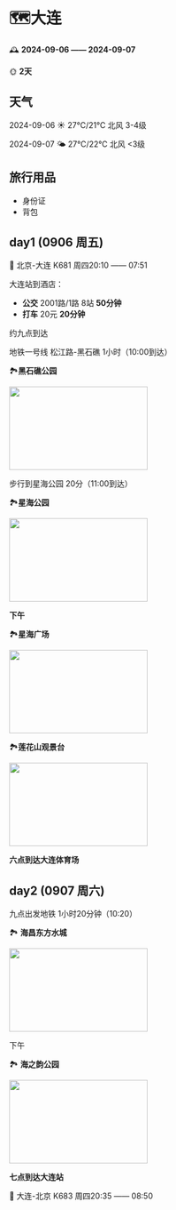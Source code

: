 # **🗺️大连**

🕰️ **2024-09-06 —— 2024-09-07**

🌞 **2天**

## 天气

2024-09-06 ☀️ 27℃/21℃ 北风 3-4级

2024-09-07 🌤️ 27℃/22℃ 北风 <3级



## 旅行用品

* 身份证
* 背包



## day1 (0906 周五)

🚄 北京-大连 K681 周四20:10 —— 07:51 



大连站到酒店：

- **公交** 2001路/1路 8站 **50分钟**
- **打车** 20元 **20分钟**

约九点到达



地铁一号线 松江路-黑石礁 1小时（10:00到达）

🏞️**黑石礁公园**

<img src="https://p1-q.mafengwo.net/s14/M00/84/60/wKgE2l0rKM-AbQB9ABb5x3px72I82.jpeg?imageMogr2%2Fthumbnail%2F%21690x370r%2Fgravity%2FCenter%2Fcrop%2F%21690x370%2Fquality%2F100" style='width:250px;height:150px;object-fit: cover;' />

步行到星海公园 20分（11:00到达）

🏞️**星海公园**

<img src="https://p1-q.mafengwo.net/s14/M00/98/44/wKgE2l1j7nyAagjwAB_U1ic1suw028.jpg?imageMogr2%2Fthumbnail%2F%21690x370r%2Fgravity%2FCenter%2Fcrop%2F%21690x370%2Fquality%2F100" style='width:250px;height:150px;object-fit: cover;' />

**下午**

🏞️**星海广场**

<img src="https://note.mafengwo.net/img/31/1a/329b5a2a208a09bd702993ab11e3e358.jpeg?imageView2%2F2%2Fw%2F1280%2Fq%2F50%7CimageMogr2%2Fstrip%2Fquality%2F50" style='width:250px;height:150px;object-fit: cover;' />

🏞️**莲花山观景台**

<img src="https://note.mafengwo.net/img/e2/44/4c25e8110c2ef1b12c9da04765f33355.jpeg?imageMogr2%2Fthumbnail%2F1360x%2Fstrip%2Fquality%2F90" style='width:250px;height:150px;object-fit: cover;' />

**六点到达大连体育场**



## day2 (0907 周六)

九点出发地铁 1小时20分钟（10:20）

🏞️ **海昌东方水城**

<img src="https://p1-q.mafengwo.net/s14/M00/90/43/wKgE2l1SISiAeCIpAByl4uZLfso90.jpeg?imageMogr2%2Fthumbnail%2F%21690x370r%2Fgravity%2FCenter%2Fcrop%2F%21690x370%2Fquality%2F100" style='width:250px;height:150px;object-fit: cover;' />

下午

🏞️ **海之韵公园**

<img src="https://p1-q.mafengwo.net/s10/M00/28/DF/wKgBZ1oKmamAYiVSABEAoNqyVho93.jpeg?imageMogr2%2Fthumbnail%2F%21690x370r%2Fgravity%2FCenter%2Fcrop%2F%21690x370%2Fquality%2F100" style='width:250px;height:150px;object-fit: cover;' />

**七点到达大连站**

🚄 大连-北京 K683 周四20:35 —— 08:50
